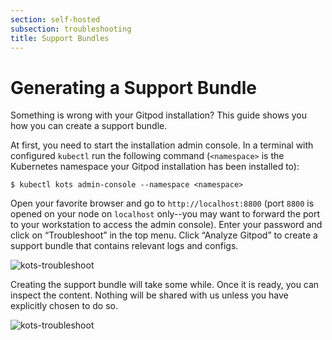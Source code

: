 ```yaml
---
section: self-hosted
subsection: troubleshooting
title: Support Bundles
---
```


<script context="module">
  export const prerender = true;
</script>

# Generating a Support Bundle

Something is wrong with your Gitpod installation? This guide shows you how you can create a support bundle.

At first, you need to start the installation admin console. In a terminal with configured `kubectl` run the following command (`<namespace>` is the Kubernetes namespace your Gitpod installation has been installed to):

```shell
$ kubectl kots admin-console --namespace <namespace>
```

Open your favorite browser and go to `http://localhost:8800` (port `8800` is opened on your node on `localhost` only--you may want to forward the port to your workstation to access the admin console). Enter your password and click on “Troubleshoot” in the top menu. Click “Analyze Gitpod” to create a support bundle that contains relevant logs and configs.

![kots-troubleshoot](../../static/images/docs/self-hosted/kots-troubleshoot.png)

Creating the support bundle will take some while. Once it is ready, you can inspect the content. Nothing will be shared with us unless you have explicitly chosen to do so.

![kots-troubleshoot](../../static/images/docs/self-hosted/kots-support-bundle-analysis.png)
